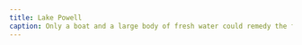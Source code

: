 ```yaml
---
title: Lake Powell
caption: Only a boat and a large body of fresh water could remedy the fact that it was 104°F that day.
---
```

